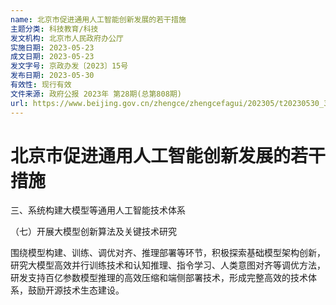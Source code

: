 ```yaml
---
name: 北京市促进通用人工智能创新发展的若干措施
主题分类: 科技教育/科技
发文机构: 北京市人民政府办公厅
实施日期: 2023-05-23
成文日期: 2023-05-23
发文字号: 京政办发〔2023〕15号
发布日期: 2023-05-30
有效性: 现行有效
文件来源: 政府公报 2023年 第28期(总第808期)
url: https://www.beijing.gov.cn/zhengce/zhengcefagui/202305/t20230530_3116869.html
---
```


# 北京市促进通用人工智能创新发展的若干措施

三、系统构建大模型等通用人工智能技术体系

（七）开展大模型创新算法及关键技术研究

围绕模型构建、训练、调优对齐、推理部署等环节，积极探索基础模型架构创新，研究大模型高效并行训练技术和认知推理、指令学习、人类意图对齐等调优方法，研发支持百亿参数模型推理的高效压缩和端侧部署技术，形成完整高效的技术体系，鼓励开源技术生态建设。
